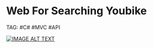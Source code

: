 # Web For Searching Youbike
TAG: #C# #MVC #API

[![IMAGE ALT TEXT](https://github.com/Riley-Shu/WebForSearchingYoubike/blob/master/Note/image/截圖%202023-11-25%2001.23.34.png?raw=true)](https://youtu.be/KVImTvY-4Rg?feature=shared")

